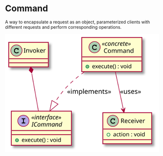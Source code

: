 # Command

A way to encapsulate a request as an object, parameterized clients with different requests and 
perform corresponding operations.

![command](../../../../../resources/img/command.svg)


